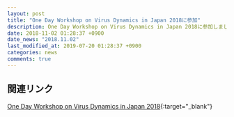 ```yaml
---
layout: post
title: "One Day Workshop on Virus Dynamics in Japan 2018に参加"
description: One Day Workshop on Virus Dynamics in Japan 2018に参加しました。
date: 2018-11-02 01:28:37 +0900
date_news: "2018.11.02"
last_modified_at: 2019-07-20 01:28:37 +0900
categories: news
comments: true
---
```


## 関連リンク

[One Day Workshop on Virus Dynamics in Japan 2018](https://virusdynamicsjp.wixsite.com/home){:target="_blank"}
